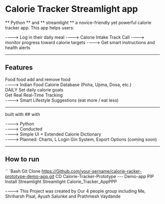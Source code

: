 # Calorie Tracker Streamlight app

** Python ** and ** streamlight ** a novice-friendly yet powerful calorie tracker app. This app helps users:

---->  Log in their daily meal
---->  Calorie Intake Track Call
---->  monitor progress toward calorie targets
---->  Get smart instructions and health alerts

---

## Features

Food food add and remove food  
----> Indian Food Calorie Database (Poha, Upma, Dosa, etc.)  
DAILY Set daily calorie goals  
Get Real Real-Time Tracking  
----> Smart Lifestyle Suggestions (eat more / eat less)

---

built with ## with

----> Python   
---->  Conducted   
---->  Simple UI + Extended Calorie Dictionary  
---->  Planned: Charts, L Login Gin System, Export Options (coming soon)

---

##  How to run

`` `Bash
Git Clone https://Github.com/your-sername/calorie-racker-prototype-demo-app.git
CD Calorie-Tracker-Prototype --- Demo-app
PIP Install Streamlight
Streamlight Calorie_Tracker_AppPPP


----> This Project was created by Our 4 people group including Me, Shriharsh Pisal, Ayush Salunke and Prathmesh Vaydande 
